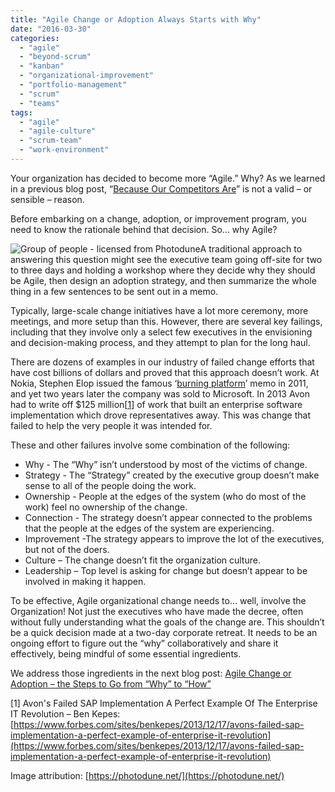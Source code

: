 ```yaml
---
title: "Agile Change or Adoption Always Starts with Why"
date: "2016-03-30"
categories: 
  - "agile"
  - "beyond-scrum"
  - "kanban"
  - "organizational-improvement"
  - "portfolio-management"
  - "scrum"
  - "teams"
tags: 
  - "agile"
  - "agile-culture"
  - "scrum-team"
  - "work-environment"
---
```


Your organization has decided to become more “Agile.” Why? As we learned in a previous blog post, “[Because Our Competitors Are](/blog/because-our-competitors-are-is-no-reason-to-become-an-agile-organization.html)” is not a valid – or sensible – reason.

Before embarking on a change, adoption, or improvement program, you need to know the rationale behind that decision. So… why Agile?

![Group of people - licensed from Photodune](src/content/blog/agile-change-or-adoption-always-starts-with-why/images/photodune-352256-group-of-people-xs.jpg)A traditional approach to answering this question might see the executive team going off-site for two to three days and holding a workshop where they decide why they should be Agile, then design an adoption strategy, and then summarize the whole thing in a few sentences to be sent out in a memo.

Typically, large-scale change initiatives have a lot more ceremony, more meetings, and more setup than this. However, there are several key failings, including that they involve only a select few executives in the envisioning and decision-making process, and they attempt to plan for the long haul.

There are dozens of examples in our industry of failed change efforts that have cost billions of dollars and proved that this approach doesn’t work. At Nokia, Stephen Elop issued the famous ‘[burning platform](https://www.wsj.com/articles/BL-TEB-2031)’ memo in 2011, and yet two years later the company was sold to Microsoft. In 2013 Avon had to write off $125 million\[[1](#footnotes)\] of work that built an enterprise software implementation which drove representatives away. This was change that failed to help the very people it was intended for.

These and other failures involve some combination of the following:

- Why - The “Why” isn’t understood by most of the victims of change.
- Strategy - The “Strategy” created by the executive group doesn’t make sense to all of the people doing the work.
- Ownership - People at the edges of the system (who do most of the work) feel no ownership of the change.
- Connection - The strategy doesn’t appear connected to the problems that the people at the edges of the system are experiencing.
- Improvement -The strategy appears to improve the lot of the executives, but not of the doers.
- Culture – The change doesn’t fit the organization culture.
- Leadership – Top level is asking for change but doesn’t appear to be involved in making it happen.

To be effective, Agile organizational change needs to… well, involve the Organization! Not just the executives who have made the decree, often without fully understanding what the goals of the change are. This shouldn’t be a quick decision made at a two-day corporate retreat. It needs to be an ongoing effort to figure out the “why” collaboratively and share it effectively, being mindful of some essential ingredients.

We address those ingredients in the next blog post: [Agile Change or Adoption – the Steps to Go from “Why” to “How”](/blog/agile-change-or-adoption-the-steps-to-go-from-why-to-how.html)

\[1\] Avon's Failed SAP Implementation A Perfect Example Of The Enterprise IT Revolution – Ben Kepes: [https://www.forbes.com/sites/benkepes/2013/12/17/avons-failed-sap-implementation-a-perfect-example-of-enterprise-it-revolution](https://www.forbes.com/sites/benkepes/2013/12/17/avons-failed-sap-implementation-a-perfect-example-of-enterprise-it-revolution)

Image attribution: [https://photodune.net/](https://photodune.net/)
